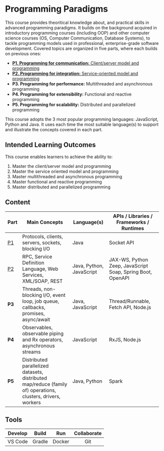 # Programming Paradigms
This course provides theoritical knowledge about, and practical skills in advanced programming paradigms. It builds on the background acquired in introductory programming courses (including OOP) and other computer science courses (OS, Computer Communication, Database Systems), to tackle programming models used in professional, enterprise-grade software development. Covered topics are organized in five parts, where each builds on previous ones:
- [**P1. Programming for communication:** Client/server model and programming](https://github.com/oiraqi/paradigms/tree/main/P1-Communication)
- [**P2. Programming for integration:** Service-oriented model and programming](https://github.com/oiraqi/paradigms/tree/main/P2-Integration)
- **P3. Programming for performance:** Multithreaded and asynchronous programming
- **P4. Programming for extensibility:** Functional and reactive programming
- **P5. Programming for scalability:** Distributed and parallelized programming

This course adopts the 3 most popular programming languages: JavaScript, Python and Java. It uses each time the most suitable language(s) to support and illustrate the concepts covered in each part.

## Intended Learning Outcomes
This course enables learners to achieve the ability to:
1. Master the client/server model and programming
2. Master the service oriented model and programming
3. Master multithreaded and asynchronous programming
4. Master functional and reactive programming
5. Master distributed and parallelized programming

## Content
Part | Main Concepts | Language(s) | APIs / Libraries / Frameworks / Runtimes |
| --- | --- | --- | --- |
| [P1](https://github.com/oiraqi/paradigms/tree/main/P1-Communication) | Protocols, clients, servers, sockets, blocking I/O | Java | Socket API |
| [P2](https://github.com/oiraqi/paradigms/tree/main/P2-Integration) | RPC, Service Definition Language, Web Services, XML/SOAP, REST | Java, Python, JavaScript | JAX-WS, Python Zeep, JavaScript Soap, Spring Boot, OpenAPI |
| **P3** | Threads, non-blocking I/O, event loop, job queue, callbacks, promises, async/await | Java, JavaScript |Thread/Runnable, Fetch API, Node.js |
| **P4** | Observables, observable piping and Rx operators, asynchronous streams | JavaScript | RxJS, Node.js |
| **P5** | Distributed parallelized datasets, distributed map/reduce (family of) operations, clusters, drivers, workers | Java, Python | Spark |

## Tools
Develop | Build | Run | Collaborate |
| :---: | :---: | :---: | :---: |
| VS Code | Gradle | Docker | Git |
